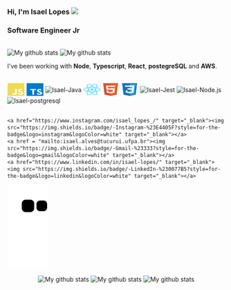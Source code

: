 <h3>Hi, I'm Isael Lopes <img src="https://github.com/TheDudeThatCode/TheDudeThatCode/blob/master/Assets/Hi.gif" width="24" /> </h3>
<h3>Software Engineer Jr</h3><br>
  
<div style="display= block">
       <img height="180em" src="https://github-readme-stats.vercel.app/api?username=Isael-Alves&count_private=false&show_icons=true&theme=dracula" alt="My github stats">
       <img height="180em" width="" src="https://github-readme-stats.vercel.app/api/top-langs/?username=Isael-Alves&layout=compact&langs_count=16&show_icons=true&theme=dracula" alt="My github stats">
</div>
  
I've been working with **Node**, **Typescript**, **React**, **postegreSQL** and **AWS**.

   <div style="display: inline_block"><br>
    <img align="center" alt="Isael-Js" height="30" width="40" src="https://raw.githubusercontent.com/devicons/devicon/master/icons/javascript/javascript-plain.svg">
    <img align="center" alt="Isael-Ts" height="30" width="40" src="https://raw.githubusercontent.com/devicons/devicon/master/icons/typescript/typescript-plain.svg">
    <img align="center" alt="Isael-Java" height="30" width="40" src="https://raw.githubusercontent.com/jmnote/z-icons/master/svg/java.svg" />
    <img align="center" alt="Isael-React" height="30" width="40" src="https://raw.githubusercontent.com/devicons/devicon/master/icons/react/react-original.svg">
    <img align="center" alt="Isael-HTML" height="30" width="40" src="https://raw.githubusercontent.com/devicons/devicon/master/icons/html5/html5-original.svg">
    <img align="center" alt="Isael-CSS" height="30" width="40" src="https://raw.githubusercontent.com/devicons/devicon/master/icons/css3/css3-original.svg">
    <img align="center" alt="Isael-Jest" height="30" width="40" src="https://cdn.jsdelivr.net/gh/devicons/devicon/icons/jest/jest-plain.svg" />
    <img align="center" alt="Isael-Node.js" height="50" width="50" src="https://cdn.jsdelivr.net/gh/devicons/devicon/icons/nodejs/nodejs-original-wordmark.svg" />
    <img align="center" alt="Isael-postgresql" height="40" width="50" src="https://cdn.jsdelivr.net/gh/devicons/devicon/icons/postgresql/postgresql-plain-wordmark.svg" />
  </div>

##

  <div> 
  
    <a href="https://www.instagram.com/isael_lopes_/" target="_blank"><img src="https://img.shields.io/badge/-Instagram-%23E4405F?style=for-the-badge&logo=instagram&logoColor=white" target="_blank"></a>
    <a href = "mailto:isael.alves@tucurui.ufpa.br"><img src="https://img.shields.io/badge/-Gmail-%23333?style=for-the-badge&logo=gmail&logoColor=white" target="_blank"></a>
    <a href="https://www.linkedin.com/in/isael-lopes/" target="_blank"><img src="https://img.shields.io/badge/-LinkedIn-%230077B5?style=for-the-badge&logo=linkedin&logoColor=white" target="_blank"></a> 
  
  </div>
  
![Snake animation](https://github.com/rafaballerini/rafaballerini/blob/output/github-contribution-grid-snake.svg)

<div align="center">
  <img width="33%" src="https://github-readme-stats.vercel.app/api/pin/?username=Isael-Alves&repo=projeto19-drivenpass&show_icons=true" alt="My github stats">
  <img width="33%" src="https://github-readme-stats.vercel.app/api/pin/?username=Caio-Coldebella&repo=linkr-back&show_icons=true" alt="My github stats">
  <img width="33%" src="https://github-readme-stats.vercel.app/api/pin/?username=Isael-Alves&repo=projeto16-shortly&show_icons=true" alt="My github stats">
</div>

